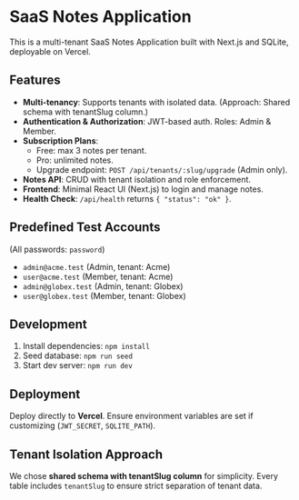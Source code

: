 # SaaS Notes Application

This is a multi-tenant SaaS Notes Application built with Next.js and SQLite, deployable on Vercel.

## Features
- **Multi-tenancy**: Supports tenants with isolated data. (Approach: Shared schema with tenantSlug column.)
- **Authentication & Authorization**: JWT-based auth. Roles: Admin & Member.
- **Subscription Plans**:
  - Free: max 3 notes per tenant.
  - Pro: unlimited notes.
  - Upgrade endpoint: `POST /api/tenants/:slug/upgrade` (Admin only).
- **Notes API**: CRUD with tenant isolation and role enforcement.
- **Frontend**: Minimal React UI (Next.js) to login and manage notes.
- **Health Check**: `/api/health` returns `{ "status": "ok" }`.

## Predefined Test Accounts
(All passwords: `password`)
- `admin@acme.test` (Admin, tenant: Acme)
- `user@acme.test` (Member, tenant: Acme)
- `admin@globex.test` (Admin, tenant: Globex)
- `user@globex.test` (Member, tenant: Globex)

## Development
1. Install dependencies: `npm install`
2. Seed database: `npm run seed`
3. Start dev server: `npm run dev`

## Deployment
Deploy directly to **Vercel**. Ensure environment variables are set if customizing (`JWT_SECRET`, `SQLITE_PATH`).

## Tenant Isolation Approach
We chose **shared schema with tenantSlug column** for simplicity. Every table includes `tenantSlug` to ensure strict separation of tenant data.
